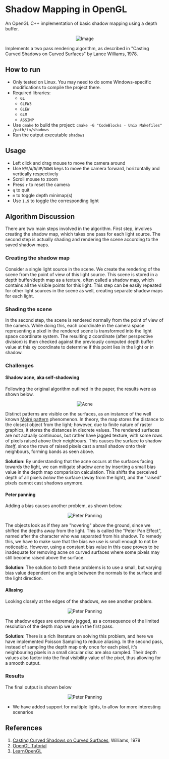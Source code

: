 # Shadow Mapping in OpenGL

An OpenGL C++ implementation of basic shadow mapping using a depth buffer.
    <center>![Image](assets/scene_color.png)</center>

Implements a two pass rendering algorithm, as described in "Casting Curved Shadows on Curved Surfaces" by Lance Williams, 1978.

## How to run

* Only tested on Linux. You may need to do some Windows-specific modifications to compile the project there. 
* Required libraries:
    * `GL`
    * `GLFW3`
    * `GLEW`
    * `GLM`
    * `ASSIMP`
* Use `cmake` to build the project: `cmake -G "CodeBlocks - Unix Makefiles" /path/to/shadows`
* Run the output executable `shadows`

## Usage

* Left click and drag mouse to move the camera around
* Use `W`/`S`/`A`/`D`/`UP`/`DOWN` keys to move the camera forward, horizontally and vertically respectively
* Scroll mouse to zoom
* Press `r` to reset the camera
* `q` to quit
* `m` to toggle depth minimap(s)
* Use `1`..`9` to toggle the corresponding light

## Algorithm Discussion

There are two main steps involved in the algorithm. First step, involves creating the shadow map, which takes one pass for each light source. The second step is actually shading and rendering the scene according to the saved shadow maps.

### Creating the shadow map

Consider a single light source in the scene. We create the rendering of the scene from the point of view of this light source. This scene is stored in a depth buffer/depth map as a texture, often called a shadow map, which contains all the visible points for this light. This step can be easily repeated for other light sources in the scene as well, creating separate shadow maps for each light.  

### Shading the scene

In the second step, the scene is rendered normally from the point of view of the camera. While doing this, each coordinate in the camera space representing a pixel in the rendered scene is transformed into the light space coordinate system. The resulting z coordinate (after perspective division) is then checked against the previously computed depth buffer value at this xy coordinate to determine if this point lies in the light or in shadow.

### Challenges

#### Shadow acne, aka self-shadowing

Following the original algorithm outlined in the paper, the results were as shown below.
    <center>![Acne](assets/acne.png)</center>

Distinct patterns are visible on the surfaces, as an instance of the well known [Moiré pattern](https://en.wikipedia.org/wiki/Moir%C3%A9_pattern) phenomenon. In theory, the map stores the distance to the closest object from the light; however, due to finite nature of raster graphics, it stores the distances in discrete values. The rendered surfaces are not actually continuous, but rather have jagged texture, with some rows of pixels raised above their neighbours. This causes the surface to shadow *itself*, since the rows of raised pixels cast a small shadow onto their neighbours, forming bands as seen above.

**Solution:** By understanding that the acne occurs at the surfaces facing towards the light, we can mitigate shadow acne by inserting a small bias value in the depth map comparision calculation. This shifts the perceived depth of all pixels *below* the surface (away from the light), and the "raised" pixels cannot cast shadows anymore.

#### Peter panning

Adding a bias causes another problem, as shown below.
    <center>![Peter Panning](assets/peter_panning.png)</center>

The objects look as if they are "hovering" above the ground, since we shifted the depths away from the light. This is called the "Peter Pan Effect", named after the character who was separated from his shadow. To remedy this, we have to make sure that the bias we use is small enough to not be noticeable. However, using a constant bias value in this case proves to be inadequate for removing acne on curved surfaces where some pixels may still become raised above the surface. 

**Solution:** The solution to both these problems is to use a small, but varying bias value dependent on the angle between the normals to the surface and the light direction.

#### Aliasing
Looking closely at the edges of the shadows, we see another problem.
    <center>![Peter Panning](assets/aliasing.png)</center>

The shadow edges are extremely jagged, as a consequence of the limited resolution of the depth map we use in the first pass.

**Solution:** There is a rich literature on solving this problem, and here we have implemented Poisson Sampling to reduce aliasing. In the second pass, instead of sampling the depth map only once for each pixel, it's neighbouring pixels in a small circular disc are also sampled. Their depth values also factor into the final visibility value of the pixel, thus allowing for a smooth output. 

### Results

The final output is shown below
    <center>![Peter Panning](assets/scene_screenshot.png)</center>

* We have added support for multiple lights, to allow for more interesting scenarios

## References
1. [Casting Curved Shadows on Curved Surfaces](https://dl.acm.org/doi/10.1145/280811.280975), Williams, 1978
2. [OpenGL Tutorial](http://www.opengl-tutorial.org/intermediate-tutorials/tutorial-16-shadow-mapping/)
3. [LearnOpenGL](https://learnopengl.com/Advanced-Lighting/Shadows/Shadow-Mapping)
